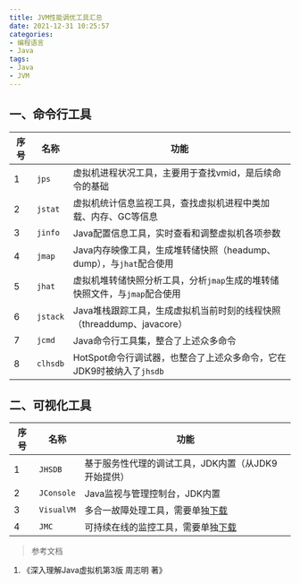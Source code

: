 ```yaml
---
title: JVM性能调优工具汇总
date: 2021-12-31 10:25:57
categories:
- 编程语言
- Java
tags:
- Java
- JVM
---
```




## 一、命令行工具

| 序号 | 名称     | 功能                                                         |
| ---- | -------- | ------------------------------------------------------------ |
| 1    | `jps`    | 虚拟机进程状况工具，主要用于查找vmid，是后续命令的基础       |
| 2    | `jstat`  | 虚拟机统计信息监视工具，查找虚拟机进程中类加载、内存、GC等信息 |
| 3    | `jinfo`  | Java配置信息工具，实时查看和调整虚拟机各项参数               |
| 4    | `jmap`   | Java内存映像工具，生成堆转储快照（headump、dump），与`jhat`配合使用 |
| 5    | `jhat`   | 虚拟机堆转储快照分析工具，分析`jmap`生成的堆转储快照文件，与`jmap`配合使用 |
| 6    | `jstack` | Java堆栈跟踪工具，生成虚拟机当前时刻的线程快照（threaddump、javacore） |
| 7    | `jcmd`   | Java命令行工具集，整合了上述众多命令                         |
| 8    | `clhsdb` | HotSpot命令行调试器，也整合了上述众多命令，它在JDK9时被纳入了`jhsdb` |

## 二、可视化工具

| 序号 | 名称       | 功能                                                         |
| ---- | ---------- | ------------------------------------------------------------ |
| 1    | `JHSDB`    | 基于服务性代理的调试工具，JDK内置（从JDK9开始提供）          |
| 2    | `JConsole` | Java监视与管理控制台，JDK内置                                |
| 3    | `VisualVM` | 多合一故障处理工具，需要单独[下载](https://visualvm.github.io/) |
| 4    | `JMC`      | 可持续在线的监控工具，需要单独[下载](https://www.oracle.com/javase/jmc/) |



> 参考文档
1. 《深入理解Java虚拟机第3版 周志明 著》
